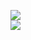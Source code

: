 [![](https://img.shields.io/badge/Made%20With-Github%20Spray-lightgrey.svg?style=for-the-badge&logo=github)](https://github.com/Annihil/github-spray#13622)  
[![](https://i.imgur.com/2DrTn0Z.gif)](https://github.com/Annihil/github-spray)